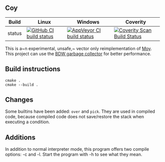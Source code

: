 Coy
---

Build|Linux|Windows|Coverity
---|---|---|---
status|[![GitHub CI build status](https://github.com/Wodan58/Coy/actions/workflows/cmake.yml/badge.svg)](https://github.com/Wodan58/Coy/actions/workflows/cmake.yml)|[![AppVeyor CI build status](https://ci.appveyor.com/api/projects/status/github/Wodan58/Coy?branch=master&svg=true)](https://ci.appveyor.com/project/Wodan58/Coy)|[![Coverity Scan Build Status](https://img.shields.io/coverity/scan/14634.svg)](https://scan.coverity.com/projects/wodan58-coy)

This is a~n experimental, unsafe,~ vector only reimplementation of
[Moy](https://github.com/Wodan58/Moy). This project can use the
[BDW garbage collector](https://github.com/ivmai/bdwgc) for better performance.

Build instructions
------------------

    cmake .
    cmake --build .

Changes
-------

Some builtins have been added: `over` and `pick`. They are used in compiled
code, because compiled code does not save/restore the stack when executing a
condition.

Additions
---------

In addition to normal interpreter mode, this program offers two compile
options: -c and -l. Start the program with -h to see what they mean.

